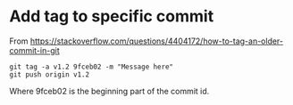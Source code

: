 # Add tag to specific commit

From https://stackoverflow.com/questions/4404172/how-to-tag-an-older-commit-in-git

```
git tag -a v1.2 9fceb02 -m "Message here"
git push origin v1.2
```

Where 9fceb02 is the beginning part of the commit id.
